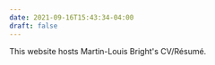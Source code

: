 ```yaml
---
date: 2021-09-16T15:43:34-04:00
draft: false
---
```


This website hosts Martin-Louis Bright's CV/Résumé.
